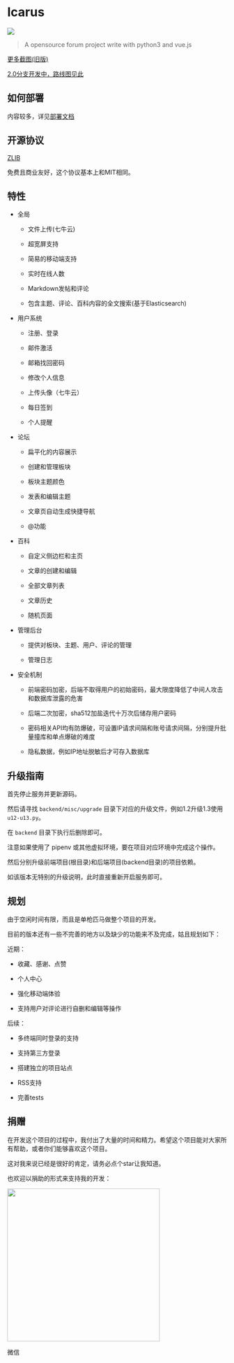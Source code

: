 # Icarus

![](misc/screenshot.png)

> A opensource forum project write with python3 and vue.js

[更多截图(旧版)](SCREENSHOT.md)

[2.0分支开发中，路线图见此](https://t.myrpg.cn/topic/2827)

## 如何部署

内容较多，详见[部署文档](misc/how-to-deploy.md)


## 开源协议

[ZLIB](LICENSE)

免费且商业友好，这个协议基本上和MIT相同。


## 特性

* 全局

    * 文件上传(七牛云)

    * 超宽屏支持

    * 简易的移动端支持

    * 实时在线人数

    * Markdown发帖和评论

    * 包含主题、评论、百科内容的全文搜索(基于Elasticsearch)

* 用户系统

    * 注册、登录

    * 邮件激活

    * 邮箱找回密码

    * 修改个人信息

    * 上传头像（七牛云）

    * 每日签到

    * 个人提醒

* 论坛

    * 扁平化的内容展示

    * 创建和管理板块

    * 板块主题颜色

    * 发表和编辑主题

    * 文章页自动生成快捷导航

    * @功能

* 百科

    * 自定义侧边栏和主页

    * 文章的创建和编辑

    * 全部文章列表

    * 文章历史

    * 随机页面

* 管理后台

    * 提供对板块、主题、用户、评论的管理

    * 管理日志

* 安全机制

    * 前端密码加密，后端不取得用户的初始密码，最大限度降低了中间人攻击和数据库泄露的危害

    * 后端二次加密，sha512加盐迭代十万次后储存用户密码

    * 密码相关API均有防爆破，可设置IP请求间隔和账号请求间隔，分别提升批量撞库和单点爆破的难度

    * 隐私数据，例如IP地址脱敏后才可存入数据库



## 升级指南

首先停止服务并更新源码。

然后请寻找 `backend/misc/upgrade` 目录下对应的升级文件，例如1.2升级1.3使用`u12-u13.py`。

在 `backend` 目录下执行后删除即可。

注意如果使用了 pipenv 或其他虚拟环境，要在项目对应环境中完成这个操作。

然后分别升级前端项目(根目录)和后端项目(backend目录)的项目依赖。

如该版本无特别的升级说明，此时直接重新开启服务即可。



## 规划

由于空闲时间有限，而且是单枪匹马做整个项目的开发。

目前的版本还有一些不完善的地方以及缺少的功能来不及完成，姑且规划如下：

近期：

* 收藏、感谢、点赞

* 个人中心

* 强化移动端体验

* 支持用户对评论进行自删和编辑等操作

后续：

* 多终端同时登录的支持

* 支持第三方登录

* 搭建独立的项目站点

* RSS支持

* 完善tests


## 捐赠

在开发这个项目的过程中，我付出了大量的时间和精力。希望这个项目能对大家所有帮助，或者你们能够喜欢这个项目。

这对我来说已经是很好的肯定，请务必点个star让我知道。

也欢迎以捐助的形式来支持我的开发：

<img src="http://wx3.sinaimg.cn/large/007474KTgy1fxcni97ntdj30u00u00x2.jpg" width=350 />

微信
